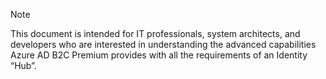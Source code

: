 >[!NOTE]
> This document is intended for IT professionals, system architects, and developers who are interested in understanding the advanced capabilities Azure AD B2C Premium provides with all the requirements of an Identity “Hub”.
